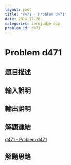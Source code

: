 ```yaml
---
layout: post
title: "d471 - Problem d471"
date: 2024-12-20
categories: zerojudge cpp
problem_id: d471
---
```


# Problem d471

## 題目描述



## 輸入說明



## 輸出說明



## 解題連結

[d471 - Problem d471](https://zerojudge.tw/ShowProblem?problemid=d471)

## 解題思路

